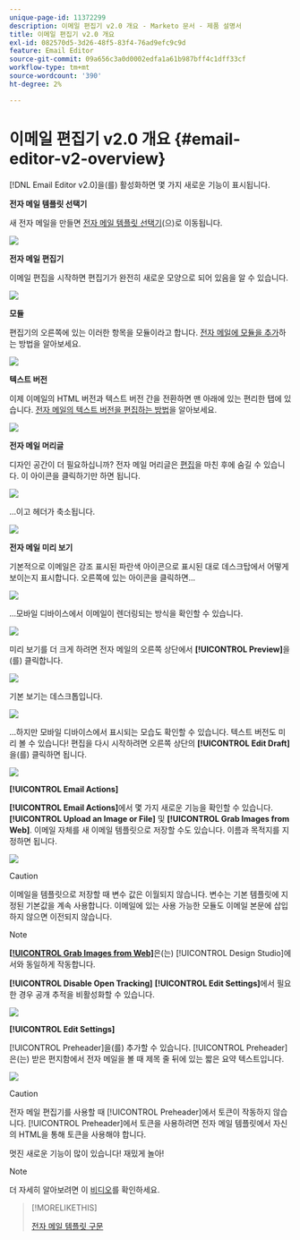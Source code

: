 ```yaml
---
unique-page-id: 11372299
description: 이메일 편집기 v2.0 개요 - Marketo 문서 - 제품 설명서
title: 이메일 편집기 v2.0 개요
exl-id: 082570d5-3d26-48f5-83f4-76ad9efc9c9d
feature: Email Editor
source-git-commit: 09a656c3a0d0002edfa1a61b987bff4c1dff33cf
workflow-type: tm+mt
source-wordcount: '390'
ht-degree: 2%

---
```


# 이메일 편집기 v2.0 개요 {#email-editor-v2-overview}

[!DNL Email Editor v2.0]을(를) 활성화하면 몇 가지 새로운 기능이 표시됩니다.

**전자 메일 템플릿 선택기**

새 전자 메일을 만들면 [전자 메일 템플릿 선택기](/help/marketo/product-docs/email-marketing/general/email-editor-2/email-template-picker-overview.md)(으)로 이동됩니다.

![](assets/email-editor-v2-overview-1.png)

**전자 메일 편집기**

이메일 편집을 시작하면 편집기가 완전히 새로운 모양으로 되어 있음을 알 수 있습니다.

![](assets/email-editor-v2-overview-2.png)

**모듈**

편집기의 오른쪽에 있는 이러한 항목을 모듈이라고 합니다. [전자 메일에 모듈을 추가](/help/marketo/product-docs/email-marketing/general/email-editor-2/add-modules-to-your-email.md)하는 방법을 알아보세요.

![](assets/email-editor-v2-overview-3.png)

**텍스트 버전**

이제 이메일의 HTML 버전과 텍스트 버전 간을 전환하면 맨 아래에 있는 편리한 탭에 있습니다. [전자 메일의 텍스트 버전을 편집하는 방법](/help/marketo/product-docs/email-marketing/general/creating-an-email/edit-the-text-version-of-an-email.md)을 알아보세요.

![](assets/email-editor-v2-overview-4.png)

**전자 메일 머리글**

디자인 공간이 더 필요하십니까? 전자 메일 머리글은 [편집](/help/marketo/product-docs/email-marketing/general/creating-an-email/edit-your-email-header.md)을 마친 후에 숨길 수 있습니다. 이 아이콘을 클릭하기만 하면 됩니다.

![](assets/email-editor-v2-overview-5.png)

...이고 헤더가 축소됩니다.

![](assets/email-editor-v2-overview-6.png)

**전자 메일 미리 보기**

기본적으로 이메일은 강조 표시된 파란색 아이콘으로 표시된 대로 데스크탑에서 어떻게 보이는지 표시합니다. 오른쪽에 있는 아이콘을 클릭하면...

![](assets/email-editor-v2-overview-7.png)

...모바일 디바이스에서 이메일이 렌더링되는 방식을 확인할 수 있습니다.

![](assets/email-editor-v2-overview-8.png)

미리 보기를 더 크게 하려면 전자 메일의 오른쪽 상단에서 **[!UICONTROL Preview]**&#x200B;을(를) 클릭합니다.

![](assets/email-editor-v2-overview-9.png)

기본 보기는 데스크톱입니다.

![](assets/email-editor-v2-overview-10.png)

...하지만 모바일 디바이스에서 표시되는 모습도 확인할 수 있습니다. 텍스트 버전도 미리 볼 수 있습니다! 편집을 다시 시작하려면 오른쪽 상단의 **[!UICONTROL Edit Draft]**&#x200B;을(를) 클릭하면 됩니다.

![](assets/email-editor-v2-overview-11.png)

**[!UICONTROL Email Actions]**

**[!UICONTROL Email Actions]**&#x200B;에서 몇 가지 새로운 기능을 확인할 수 있습니다. **[!UICONTROL Upload an Image or File]** 및 **[!UICONTROL Grab Images from Web]**. 이메일 자체를 새 이메일 템플릿으로 저장할 수도 있습니다. 이름과 목적지를 지정하면 됩니다.

![](assets/email-editor-v2-overview-12.png)

>[!CAUTION]
>
>이메일을 템플릿으로 저장할 때 변수 값은 이월되지 않습니다. 변수는 기본 템플릿에 지정된 기본값을 계속 사용합니다. 이메일에 있는 사용 가능한 모듈도 이메일 본문에 삽입하지 않으면 이전되지 않습니다.

>[!NOTE]
>
>**[[!UICONTROL Grab Images from Web]](/help/marketo/product-docs/demand-generation/images-and-files/grab-the-images-from-a-web-page.md)**&#x200B;은(는) [!UICONTROL Design Studio]에서와 동일하게 작동합니다.

**[!UICONTROL Disable Open Tracking]** **[!UICONTROL Edit Settings]**&#x200B;에서 필요한 경우 공개 추적을 비활성화할 수 있습니다.

![](assets/email-editor-v2-overview-13.png)

**[!UICONTROL Edit Settings]**

[!UICONTROL Preheader]을(를) 추가할 수 있습니다. [!UICONTROL Preheader]은(는) 받은 편지함에서 전자 메일을 볼 때 제목 줄 뒤에 있는 짧은 요약 텍스트입니다.

![](assets/email-editor-v2-overview-14.png)

>[!CAUTION]
>
>전자 메일 편집기를 사용할 때 [!UICONTROL Preheader]에서 토큰이 작동하지 않습니다. [!UICONTROL Preheader]에서 토큰을 사용하려면 전자 메일 템플릿에서 자신의 HTML을 통해 토큰을 사용해야 합니다.

멋진 새로운 기능이 많이 있습니다! 재밌게 놀아!

>[!NOTE]
>
>더 자세히 알아보려면 이 [비디오](https://nation.marketo.com/videos/1463)를 확인하세요.

>[!MORELIKETHIS]
>
>[전자 메일 템플릿 구문](/help/marketo/product-docs/email-marketing/general/email-editor-2/email-template-syntax.md)
